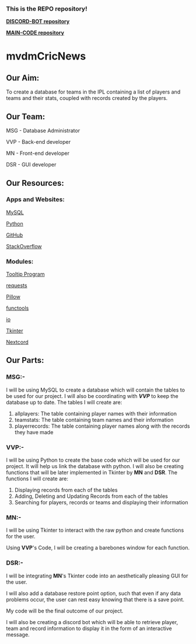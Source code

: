 ### This is the REPO repository!

[**DISCORD-BOT repository**](https://github.com/mvdmCricNews/DISCORD-BOT)


[**MAIN-CODE repository**](https://github.com/mvdmCricNews/MAIN-CODE)


# mvdmCricNews

## Our Aim:

 To create a database for teams in the IPL containing a list of players and teams and their stats, coupled with records created by the players.



## Our Team:

MSG   -     Database Administrator 

VVP   -     Back-end developer

MN    -     Front-end developer

DSR   -     GUI developer
 


## Our Resources:

### Apps and Websites:

[MySQL](https://www.mysql.com)

[Python](https://www.python.org)

[GitHub](https://github.com)

[StackOverflow](https://stackoverflow.com)

### Modules:

[Tooltip Program](https://stackoverflow.com/a/36221216)

[requests](https://pypi.org/project/requests)

[Pillow](https://pypi.org/project/Pillow)

[functools](https://docs.python.org/3/library/functools.html)

[io](https://docs.python.org/3/library/io.html)

[Tkinter](https://docs.python.org/3/library/tkinter.html)

[Nextcord](https://pypi.org/project/nextcord)



## Our Parts:


### MSG:-

  I will be using MySQL to create a database which will contain the tables to be used for our project. I will also be coordinating with ***VVP*** to keep the database up to date.   The tables I will create are:
  
  1. allplayers: The table containing player names with their information
  2. teamstats: The table containing team names and their information
  3. playerrecords: The table containing player names along with the records they have made


### VVP:-

  I will be using Python to create the base code which will be used for our project. It will help us link the database with python. I will also be creating functions that will     be later implemented in Tkinter by **MN** and **DSR**. The functions I will create are:
  
  1. Displaying records from each of the tables
  2. Adding, Deleting and Updating Records from each of the tables
  3. Searching for players, records or teams and displaying their information


### MN:-

  I will be using Tkinter to interact with the raw python and create functions for the user.
  
  Using **VVP**'s Code, I will be creating a barebones window for each function.


### DSR:-

  I will be integrating **MN**'s Tkinter code into an aesthetically pleasing GUI for the user.
  
  I will also add a database restore point option, such that even if any data problems occur, the user can rest easy knowing that there is a save point.
  
  My code will be the final outcome of our project.
  
  I will also be creating a discord bot which will be able to retrieve player, team and record information to display it in the form of an interactive message.
